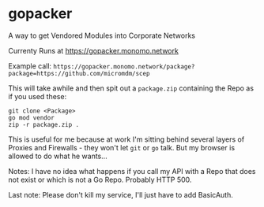 # gopacker
A way to get Vendored Modules into Corporate Networks

Currenty Runs at https://gopacker.monomo.network

Example call: `https://gopacker.monomo.network/package?package=https://github.com/micromdm/scep`

This will take awhile and then spit out a `package.zip` containing the Repo as if you used these:

```
git clone <Package>
go mod vendor
zip -r package.zip .
```

This is useful for me because at work I'm sitting behind several layers of Proxies and Firewalls - they won't let `git` or `go` talk. But my browser is allowed to do what he wants...


Notes: I have no idea what happens if you call my API with a Repo that does not exist or which is not a Go Repo. Probably HTTP 500.

Last note: Please don't kill my service, I'll just have to add BasicAuth.
